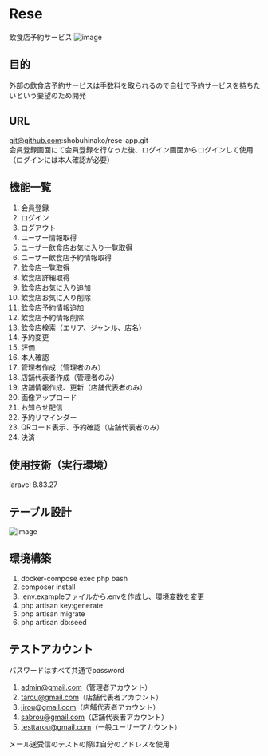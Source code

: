 # Rese

  飲食店予約サービス
  ![image](https://github.com/shobuhinako/rese-app/assets/142642424/5e5b9a0b-c6b7-4606-a361-f43bdc471591)


## 目的

  外部の飲食店予約サービスは手数料を取られるので自社で予約サービスを持ちたいという要望のため開発


## URL

  git@github.com:shobuhinako/rese-app.git  
  会員登録画面にて会員登録を行なった後、ログイン画面からログインして使用（ログインには本人確認が必要）



## 機能一覧
  1. 会員登録
  2. ログイン
  3. ログアウト
  4. ユーザー情報取得
  5. ユーザー飲食店お気に入り一覧取得
  6. ユーザー飲食店予約情報取得
  7. 飲食店一覧取得
  8. 飲食店詳細取得
  9. 飲食店お気に入り追加
  10. 飲食店お気に入り削除
  11. 飲食店予約情報追加
  12. 飲食店予約情報削除
  13. 飲食店検索（エリア、ジャンル、店名）
  14. 予約変更
  15. 評価
  16. 本人確認
  17. 管理者作成（管理者のみ）
  18. 店舗代表者作成（管理者のみ）
  19. 店舗情報作成、更新（店舗代表者のみ）
  20. 画像アップロード
  21. お知らせ配信
  22. 予約リマインダー
  23. QRコード表示、予約確認（店舗代表者のみ）
  24. 決済



## 使用技術（実行環境）

  laravel 8.83.27



## テーブル設計
![image](https://github.com/shobuhinako/rese-app/assets/142642424/ea557314-27b5-4b61-b570-30dd8fa23cc4)



## 環境構築
1. docker-compose exec php bash
2. composer install
3. .env.exampleファイルから.envを作成し、環境変数を変更
4. php artisan key:generate
5. php artisan migrate
6. php artisan db:seed



## テストアカウント
パスワードはすべて共通でpassword
1. admin@gmail.com（管理者アカウント）
2. tarou@gmail.com（店舗代表者アカウント）
3. jirou@gmail.com（店舗代表者アカウント）
4. sabrou@gmail.com（店舗代表者アカウント）
5. testtarou@gmail.com（一般ユーザーアカウント）

メール送受信のテストの際は自分のアドレスを使用

